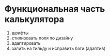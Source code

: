 # Функциональная часть калькулятора

1) шрифты
2) стилизовать поля по дизайну
3) адаптировать
4) залить на тильду и исправить баги (адаптив)
